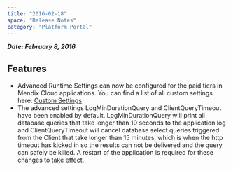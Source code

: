 ```yaml
---
title: "2016-02-18"
space: "Release Notes"
category: "Platform Portal"
---
```


***Date: February 8, 2016***

## Features

*   Advanced Runtime Settings can now be configured for the paid tiers in Mendix Cloud applications. You can find a list of all custom settings here: [Custom Settings](https://world.mendix.com/display/refguide6/Custom+Settings)
*   The advanced settings LogMinDurationQuery and ClientQueryTimeout have been enabled by default. LogMinDurationQuery will print all database queries that take longer than 10 seconds to the application log and ClientQueryTimeout will cancel database select queries triggered from the Client that take longer than 15 minutes, which is when the http timeout has kicked in so the results can not be delivered and the query can safely be killed. A restart of the application is required for these changes to take effect.